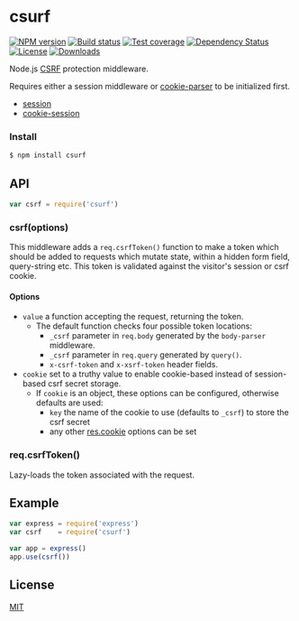 # csurf

[![NPM version][npm-image]][npm-url]
[![Build status][travis-image]][travis-url]
[![Test coverage][coveralls-image]][coveralls-url]
[![Dependency Status][david-image]][david-url]
[![License][license-image]][license-url]
[![Downloads][downloads-image]][downloads-url]

Node.js [CSRF](https://en.wikipedia.org/wiki/Cross-site_request_forgery) protection middleware.

Requires either a session middleware or [cookie-parser](https://github.com/expressjs/cookie-parser) to be initialized first.
- [session](https://github.com/expressjs/session)
- [cookie-session](https://github.com/expressjs/cookie-session)

### Install

```sh
$ npm install csurf
```

## API

```js
var csrf = require('csurf')
```

### csrf(options)

This middleware adds a `req.csrfToken()` function to make a token which should be added to requests which mutate state, within a hidden form field, query-string etc. This token is validated against the visitor's session or csrf cookie.

#### Options

- `value` a function accepting the request, returning the token.
  - The default function checks four possible token locations:
    - `_csrf` parameter in `req.body` generated by the `body-parser` middleware.
    - `_csrf` parameter in `req.query` generated by `query()`.
    - `x-csrf-token` and `x-xsrf-token` header fields.
- `cookie` set to a truthy value to enable cookie-based instead of session-based csrf secret storage.
  - If `cookie` is an object, these options can be configured, otherwise defaults are used:
    - `key` the name of the cookie to use (defaults to `_csrf`) to store the csrf secret
    - any other [res.cookie](http://expressjs.com/4x/api.html#res.cookie) options can be set

### req.csrfToken()

Lazy-loads the token associated with the request.

## Example

```js
var express = require('express')
var csrf    = require('csurf')

var app = express()
app.use(csrf())
```

## License

[MIT](LICENSE)

[npm-image]: https://img.shields.io/npm/v/csurf.svg?style=flat-square
[npm-url]: https://npmjs.org/package/csurf
[github-tag]: http://img.shields.io/github/tag/expressjs/csurf.svg?style=flat-square
[github-url]: https://github.com/expressjs/csurf/tags
[travis-image]: https://img.shields.io/travis/expressjs/csurf.svg?style=flat-square
[travis-url]: https://travis-ci.org/expressjs/csurf
[coveralls-image]: https://img.shields.io/coveralls/expressjs/csurf.svg?style=flat-square
[coveralls-url]: https://coveralls.io/r/expressjs/csurf?branch=master
[david-image]: http://img.shields.io/david/expressjs/csurf.svg?style=flat-square
[david-url]: https://david-dm.org/expressjs/csurf
[license-image]: http://img.shields.io/npm/l/csurf.svg?style=flat-square
[license-url]: LICENSE
[downloads-image]: http://img.shields.io/npm/dm/csurf.svg?style=flat-square
[downloads-url]: https://npmjs.org/package/csurf
